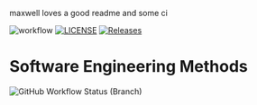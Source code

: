 maxwell loves a good readme
and some ci

![workflow](https://github.com/40530828/sem/actions/workflows/main.yml/badge.svg)
[![LICENSE](https://img.shields.io/github/license/40530828/sem.svg?style=flat-square)](https://github.com/40530828/sem/blob/master/LICENSE)
[![Releases](https://img.shields.io/github/release/40530828/sem/all.svg?style=flat-square)](https://github.com/40530828/sem/releases)
# Software Engineering Methods
![GitHub Workflow Status (Branch)](https://img.shields.io/github/actions/workflow/status/40530828/sem/main.yml?branch=develop&style=flat-square)
